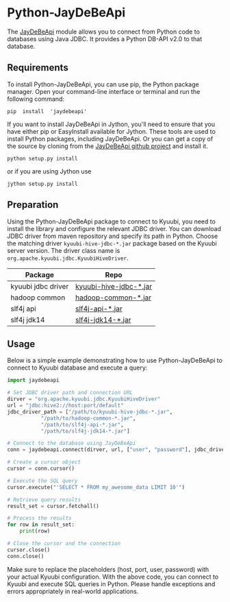 <!--
- Licensed to the Apache Software Foundation (ASF) under one or more
- contributor license agreements.  See the NOTICE file distributed with
- this work for additional information regarding copyright ownership.
- The ASF licenses this file to You under the Apache License, Version 2.0
- (the "License"); you may not use this file except in compliance with
- the License.  You may obtain a copy of the License at
-
-   http://www.apache.org/licenses/LICENSE-2.0
-
- Unless required by applicable law or agreed to in writing, software
- distributed under the License is distributed on an "AS IS" BASIS,
- WITHOUT WARRANTIES OR CONDITIONS OF ANY KIND, either express or implied.
- See the License for the specific language governing permissions and
- limitations under the License.
-->

# Python-JayDeBeApi

The [JayDeBeApi](https://pypi.org/project/JayDeBeApi/) module allows you to connect from Python code to databases using Java JDBC.
It provides a Python DB-API v2.0 to that database.

## Requirements

To install Python-JayDeBeApi, you can use pip, the Python package manager. Open your command-line interface or terminal and run the following command:

```shell
pip  install  'jaydebeapi'
```

If you want to install JayDeBeApi in Jython, you'll need to ensure that you have either pip or EasyInstall available for Jython. These tools are used to install Python packages, including JayDeBeApi.
Or you can get a copy of the source by cloning from the [JayDeBeApi github project](https://github.com/baztian/jaydebeapi) and install it.

```shell
python setup.py install
```

or if you are using Jython use

```shell
jython setup.py install
```

## Preparation

Using the Python-JayDeBeApi package to connect to Kyuubi, you need to install the library and configure the relevant JDBC driver. You can download JDBC driver from maven repository and specify its path in Python. Choose the matching driver `kyuubi-hive-jdbc-*.jar` package based on the Kyuubi server version.
The driver class name is `org.apache.kyuubi.jdbc.KyuubiHiveDriver`.

|      Package       |                                                Repo                                                 |
|--------------------|-----------------------------------------------------------------------------------------------------|
| kyuubi jdbc driver | [kyuubi-hive-jdbc-*.jar](https://repo1.maven.org/maven2/org/apache/kyuubi/kyuubi-hive-jdbc-shaded/) |
| hadoop common      | [hadoop-common-*.jar](https://repo1.maven.org/maven2/org/apache/hadoop/hadoop-common/)              |
| slf4j api          | [slf4j-api-*.jar](https://repo1.maven.org/maven2/org/slf4j/slf4j-api/)                              |
| slf4j jdk14        | [slf4j-jdk14-*.jar](https://repo1.maven.org/maven2/org/slf4j/slf4j-jdk14/)                          |

## Usage

Below is a simple example demonstrating how to use Python-JayDeBeApi to connect to Kyuubi database and execute a query:

```python
import jaydebeapi

# Set JDBC driver path and connection URL
dirver = "org.apache.kyuubi.jdbc.KyuubiHiveDriver"
url = "jdbc:hive2://host:port/default"
jdbc_driver_path = ["/path/to/kyuubi-hive-jdbc-*.jar", 
           "/path/to/hadoop-common-*.jar", 
           "/path/to/slf4j-api-*.jar", 
           "/path/to/slf4j-jdk14-*.jar"]

# Connect to the database using JayDeBeApi
conn = jaydebeapi.connect(dirver, url, ["user", "password"], jdbc_driver_path)

# Create a cursor object
cursor = conn.cursor()

# Execute the SQL query
cursor.execute("'SELECT * FROM my_awesome_data LIMIT 10'")

# Retrieve query results
result_set = cursor.fetchall()

# Process the results
for row in result_set:
    print(row)

# Close the cursor and the connection
cursor.close()
conn.close()
```

Make sure to replace the placeholders (host, port, user, password) with your actual Kyuubi configuration.
With the above code, you can connect to Kyuubi and execute SQL queries in Python. Please handle exceptions and errors appropriately in real-world applications.

